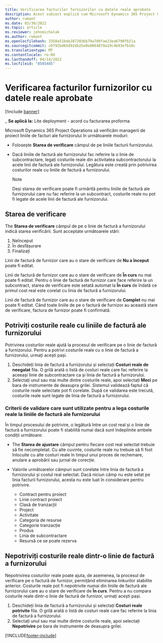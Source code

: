 ```yaml
---
title: Verificarea facturilor furnizorilor cu datele reale aprobate
description: Acest subiect explică cum Microsoft Dynamics 365 Project Operations Haideți managerii de proiect să verifice facturile furnizorilor cu datele reale care au fost aprobate pe măsură ce antreprenorii au efectuat lucrări și au înregistrat timpul, precum și cheltuielile și materialele care au fost folosite de membrii echipei de proiect.
author: rumant
ms.date: 03/30/2022
ms.topic: article
ms.reviewer: johnmichalak
ms.author: rumant
ms.openlocfilehash: 3350a51bde2872036b79a789fae23ea6790fb21a
ms.sourcegitcommit: c0792bd65d92db25e0e8864879a19c4b93efb10c
ms.translationtype: MT
ms.contentlocale: ro-RO
ms.lasthandoff: 04/14/2022
ms.locfileid: "8585485"
---
```

# <a name="verification-of-vendor-invoices-with-approved-actuals"></a>Verificarea facturilor furnizorilor cu datele reale aprobate

[!include [banner](../../includes/dataverse-preview.md)]

_ **Se aplică la:** Lite deployment - acord cu facturarea proforma

Microsoft Dynamics 365 Project Operations să verificăm managerii de proiect liniile de facturi ale furnizorului în următoarele moduri:

- Folosește **Starea de verificare** câmpul de pe liniile facturii furnizorului.
- Dacă liniile de factură ale furnizorului fac referire la o linie de subcontractare, legați costurile reale din activitatea subcontractorului la acele linii de factură ale furnizorului. Legătura este creată prin potrivirea costurilor reale cu liniile de factură a furnizorului.

    > [!NOTE]
    > Deși starea de verificare poate fi urmărită pentru liniile de factură ale furnizorului care nu fac referire la un subcontract, costurile reale nu pot fi legate de acele linii de factură ale furnizorului.

## <a name="verification-status"></a>Starea de verificare

The **Starea de verificare** câmpul de pe o linie de factură a furnizorului indică starea verificării. Sunt acceptate următoarele stări:

1. Neînceput
2. În desfășurare
3. Finalizați

Linii de factură de furnizor care au o stare de verificare de **Nu a început** poate fi editat.

Linii de factură de furnizor care au o stare de verificare de **În curs** nu mai poate fi editat. Pentru o linie de factură de furnizor care face referire la un subcontract, starea de verificare este setată automat la **În curs** de îndată ce primul cost real este corelat cu linia de factură a furnizorului.

Linii de factură de furnizor care au o stare de verificare de **Complet** nu mai poate fi editat. Când toate liniile de pe o factură de furnizor au această stare de verificare, factura de furnizor poate fi confirmată.

## <a name="match-cost-actuals-to-vendor-invoice-lines"></a>Potriviți costurile reale cu liniile de factură ale furnizorului

Potrivirea costurilor reale ajută la procesul de verificare pe o linie de factură a furnizorului. Pentru a potrivi costurile reale cu o linie de factură a furnizorului, urmați acești pași.

1. Deschideți linia de factură a furnizorului și selectați **Costuri reale de neegalat** fila. O grilă arată o listă de costuri reale care fac referire la aceeași linie de subcontractare ca și linia de factură a furnizorului.
2. Selectați unul sau mai multe dintre costurile reale, apoi selectați **Meci** pe bara de instrumente de deasupra grilei. Sistemul validează faptul că costurile reale selectate pot fi corelate. După ce validarea este trecută, costurile reale sunt legate de linia de factură a furnizorului.

### <a name="validation-criteria-that-are-used-to-link-cost-actuals-to-vendor-invoice-lines"></a>Criterii de validare care sunt utilizate pentru a lega costurile reale la liniile de factură ale furnizorului

În timpul procesului de potrivire, o legătură între un cost real și o linie de factură a furnizorului poate fi stabilită numai dacă sunt îndeplinite ambele condiții următoare:

- The **Starea de ajustare** câmpul pentru fiecare cost real selectat trebuie să fie necompletat. Cu alte cuvinte, costurile reale nu trebuie să fi fost înlocuite cu alte costuri reale în timpul unui proces de rechemare, anulare a aprobării sau jurnal de corecție.
- Valorile următoarelor câmpuri sunt corelate între linia de factură a furnizorului și costul real selectat. Dacă niciun câmp nu este setat pe linia facturii furnizorului, acesta nu este luat în considerare pentru potrivire.

    - Contract pentru proiect
    - Linie contract proiect
    - Clasă de tranzacții
    - Project
    - Activitate
    - Categoria de resurse
    - Categorie tranzacție
    - Produs
    - Linia de subcontractare
    - Resursă ce se poate rezerva

## <a name="unmatch-cost-actuals-from-a-vendor-invoice-line"></a>Nepotriviți costurile reale dintr-o linie de factură a furnizorului

Nepotrivirea costurilor reale poate ajuta, de asemenea, la procesul de verificare pe o factură de furnizor, permițând eliminarea linkurilor stabilite anterior. Costurile reale pot fi nepotrivite numai din liniile de factură ale furnizorului care au o stare de verificare de **În curs**. Pentru a nu compara costurile reale dintr-o linie de factură de furnizor, urmați acești pași.

1. Deschideți linia de factură a furnizorului și selectați **Costuri reale potrivite** fila. O grilă arată o listă de costuri reale care fac referire la linia de factură a furnizorului.
2. Selectați unul sau mai multe dintre costurile reale, apoi selectați **Nepotrivire** pe bara de instrumente de deasupra grilei.

[!INCLUDE[footer-include](../../includes/footer-banner.md)]
